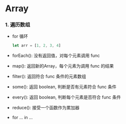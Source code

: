 # Array

### 1. 遍历数组

- for 循环

  ```js
  let arr = [1, 2, 3, 4]
  ```

  

- forEach(): 没有返回值，对每个元素调用 func

- map(): 返回新的Array，每个元素为调用 func 的结果

- filter(): 返回符合 func 条件的元素数组

- some(): 返回 boolean, 判断是否有元素符合 func 条件

- every(): 返回 boolean, 判断每个元素是否符合 func 条件

- reduce(): 接受一个函数作为累加器

- for ... in ...